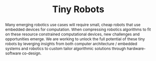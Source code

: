 ---
type: "projects"
title: "Tiny Robots"
listPriority: "4" # Code used for list order
projectCode: TinyRobots

# Course Overiew Abstract.
abstract: Many emerging robotics use cases will require small, cheap robots that use embedded devices for computation. When compressing robotics algorithms to fit on these resource constrained computational devices, new challenges and opportunities emerge. We are working to unlock the full potential of these tiny robots by leverging insights from both computer architecture / embedded systems and robotics to custom tailor algorithmic solutions through hardware-software co-design. 
abstract2:
abstract3:

# Summary. An optional shortened abstract.
summary: 

# Collaborators (for those outside of publication list)
collaborators: []


# Featured image -- named `featured.jpg/png` in this folder. 
image:
  caption: ''
  focal_point: ''
  preview_only: false

---